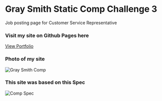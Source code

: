 # Gray Smith Static Comp Challenge 3

Job posting page for Customer Service Representative

### Visit my site on Github Pages here

[View Portfolio](https://graysmith00.github.io/gs-comp-challenge-3/)

### Photo of my site

![Gray Smith Comp](https://i.imgur.com/TQtCDbJ.png)

### This site was based on this Spec

![Comp Spec](https://i.imgur.com/nmZHwlt.png)
